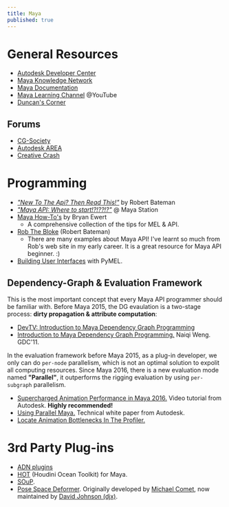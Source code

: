 ```yaml
---
title: Maya
published: true
---
```


# General Resources

* [Autodesk Developer Center](http://usa.autodesk.com/adsk/servlet/index?siteID=123112&id=9469002)
* [Maya Knowledge Network](http://usa.autodesk.com/adsk/servlet/index?id=16075355&siteID=123112&linkID=10809894)
* [Maya Documentation](http://knowledge.autodesk.com/support/maya/learn-explore/caas/CloudHelp/cloudhelp/ENU/123112/files/maya-documentation-html.html)
* [Maya Learning Channel](https://www.youtube.com/user/MayaHowTos) @YouTube
* [Duncan's Corner](http://area.autodesk.com/blogs/duncan)

## Forums

* [CG-Society](http://forums.cgsociety.org/forumdisplay.php?f=89)
* [Autodesk AREA](http://forums.autodesk.com/t5/programming/bd-p/area-b50)
* [Creative Crash](http://www.creativecrash.com/forums/api/topics)

# Programming

* <cite>["New To The Api? Then Read This!"](http://www.creativecrash.com/forums/api/topics/new-to-the-api-then-read-this-33)</cite> by Robert Bateman
* <cite>["Maya API: Where to start!?!??!?"](http://mayastation.typepad.com/maya-station/2009/12/maya-api-where-to-start.html)</cite> @ Maya Station
* [Maya How-To's](http://ewertb.soundlinker.com/maya.php) by Bryan Ewert
    * A comprehensive collection of the tips for MEL & API.
* [Rob The Bloke](http://nccastaff.bournemouth.ac.uk/jmacey/RobTheBloke/www/) (Robert Bateman)
    * There are many examples about Maya API! I've learnt so much from Rob's web site in  my early career. It is a great resource for Maya API beginner. :)
* [Building User Interfaces](http://download.autodesk.com/us/maya/2011help/PyMel/ui.html) with PyMEL.

## Dependency-Graph & Evaluation Framework

This is the most important concept that every Maya API programmer should be familiar with. Before Maya 2015, the DG evaulation is a two-stage process: __dirty propagation & attribute computation__:

* [DevTV: Introduction to Maya Dependency Graph Programming](http://download.autodesk.com/media/adn/DevTV_Introduction_to_Maya_Dependency_Graph_Programming/DevTV%20-%20Introduction%20to%20Maya%20Dependency%20Graph%20Programming.html)
* [Introduction to Maya Dependency Graph Programming.](http://www.gdcvault.com/play/1014524/Introduction-to-Maya-Dependency-Graph) Naiqi Weng. GDC'11.

In the evaluation framework before Maya 2015, as a plug-in developer, we only can do `per-node` parallelism, which is not an optimal solution to expolit all computing resources. Since Maya 2016, there is a new evaluation mode named __"Parallel"__, it outperforms the rigging evaluation by using `per-subgraph` parallelism.

* [Supercharged Animation Performance in Maya 2016.](https://www.youtube.com/watch?v=KKC7A9bbUuk) Video tutorial from Autodesk. <span class="orange">__Highly recommended!__</span>
* [Using Parallel Maya.](http://static-dc.autodesk.net/content/dam/autodesk/www/Company/files/Parallel_Maya.pdf) Technical white paper from Autodesk.
* [Locate Animation Bottlenecks In The Profiler.](https://knowledge.autodesk.com/support/maya/learn-explore/caas/CloudHelp/cloudhelp/2016/ENU/Maya/files/GUID-B1D67D2A-1283-488D-90EB-B7F16E26A118-htm.html)


# 3rd Party Plug-ins

* [ADN plugins](http://labs.autodesk.com/utilities/ADN_plugins)
* [HOT](http://www.nico-rehberg.de/shader.html) (Houdini Ocean Toolkit) for Maya.
* [SOuP](http://www.soup-dev.com).
* [Pose Space Deformer](http://www.djx.com.au/blog/2015/05/09/comet-posedeformer-for-maya-2016/). Originally developed by [Michael Comet](http://www.comet-cartoons.com/), now maintained by [David Johnson (djx)](http://www.djx.com.au/blog/downloads/).
